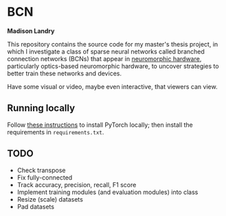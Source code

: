 # BCN

**Madison Landry**

This repository contains the source code for my master's thesis project, in which I investigate a class of sparse neural networks called branched connection networks (BCNs) that appear in [neuromorphic hardware](https://en.wikipedia.org/wiki/Neuromorphic_engineering), particularly optics-based neuromorphic hardware, to uncover strategies to better train these networks and devices.

Have some visual or video, maybe even interactive, that viewers can view.

## Running locally

Follow [these instructions](https://pytorch.org/get-started/locally/) to install PyTorch locally; then install the requirements in `requirements.txt`.

## TODO

* Check transpose
* Fix fully-connected
* Track accuracy, precision, recall, F1 score
* Implement training modules (and evaluation modules) into class
* Resize (scale) datasets
* Pad datasets
